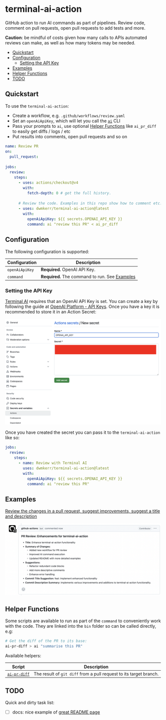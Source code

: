 # terminal-ai-action

GitHub action to run AI commands as part of pipelines. Review code, comment on pull requests, open pull requests to add tests and more.

**Caution**: be mindful of costs given how many calls to APIs automated reviews can make, as well as how many tokens may be needed.

<!-- vim-markdown-toc GFM -->

- [Quickstart](#quickstart)
- [Configuration](#configuration)
    - [Setting the API Key](#setting-the-api-key)
- [Examples](#examples)
- [Helper Functions](#helper-functions)
- [TODO](#todo)

<!-- vim-markdown-toc -->

## Quickstart

To use the `terminal-ai-action`:

- Create a workflow, e.g. `.github/workflows/review.yaml`
- Set an `openAiApiKey`, which will let you call the [`ai`](https://github.com/terminal-ai) CLI
- Pass your prompts to `ai`, use optional [Helper Functions](#helper-functions) like `ai_pr_diff` to easily get diffs / logs / etc
- Put results into comments, open pull requests and so on

```yaml
name: Review PR
on:
  pull_request:

jobs:
  review:
    steps:
      - uses: actions/checkout@v4
        with:
          fetch-depth: 0 # get the full history.
    
      # Review the code. Examples in this repo show how to comment etc.
      - uses: dwmkerr/terminal-ai-action@latest
        with:
          openAiApiKey: ${{ secrets.OPENAI_API_KEY }}
          command: ai "review this PR" < ai_pr_diff
```

## Configuration

The following configuration is supported:

| Configuration | Description                   |
|---------------|-------------------------------|
| `openAiApiKey`   | **Required.** OpenAI API Key. |
| `command`     | **Required.** The command to run. See [Examples](https://github.com/dwmkerr/terminal-ai?tab=readme-ov-file#examples)

### Setting the API Key

[Terminal AI](https://github.com/dwmkerr/terminal-ai) requires that an OpenAI API Key is set. You can create a key by following the guide at [OpenAI Platform - API Keys](https://platform.openai.com/api-keys). Once you have a key it is recommended to store it in an Action Secret:

![Screenshot of Actions Secret](./docs/actions-secret.png)

Once you have created the secret you can pass it to the `terminal-ai-action` like so:

```yaml
jobs:
  review:
    steps:
      - name: Review with Terminal AI
        uses: dwmkerr/terminal-ai-action@latest
        with:
          openAiApiKey: ${{ secrets.OPENAI_API_KEY }}
          command: ai "review this PR"
```

## Examples

[Review the changes in a pull request, suggest improvements, suggest a title and description](./.gihub/workflows/example-pr-summary.yaml)

[![Screenshot of the PR summary example](./docs/screenshot-example-pr-summary.yaml.png)](./.gihub/workflows/example-pr-summary.yaml)

## Helper Functions

Some scripts are available to run as part of the `command` to conveniently work with the code. They are linked into the `bin` folder so can be called directly, e.g:

```bash
# Get the diff of the PR to its base:
ai-pr-diff > ai "summarise this PR"
```

Available helpers:

| Script                                  | Description                                                        |
|-----------------------------------------|--------------------------------------------------------------------|
| [`ai-pr-diff`](./scripts/ai-pr-diff.sh) | The result of `git diff` from a pull request to its target branch. |

## TODO

Quick and dirty task list:

- [ ] docs: nice example of [great README page](https://github.com/JamesIves/github-pages-deploy-action)
